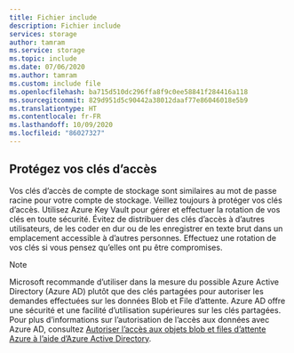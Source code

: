 ```yaml
---
title: Fichier include
description: Fichier include
services: storage
author: tamram
ms.service: storage
ms.topic: include
ms.date: 07/06/2020
ms.author: tamram
ms.custom: include file
ms.openlocfilehash: ba715d510dc296ffa8f9c0ee58841f284416a118
ms.sourcegitcommit: 829d951d5c90442a38012daaf77e86046018e5b9
ms.translationtype: HT
ms.contentlocale: fr-FR
ms.lasthandoff: 10/09/2020
ms.locfileid: "86027327"
---
```

## <a name="protect-your-access-keys"></a>Protégez vos clés d’accès

Vos clés d’accès de compte de stockage sont similaires au mot de passe racine pour votre compte de stockage. Veillez toujours à protéger vos clés d’accès. Utilisez Azure Key Vault pour gérer et effectuer la rotation de vos clés en toute sécurité. Évitez de distribuer des clés d’accès à d’autres utilisateurs, de les coder en dur ou de les enregistrer en texte brut dans un emplacement accessible à d’autres personnes. Effectuez une rotation de vos clés si vous pensez qu’elles ont pu être compromises.

> [!NOTE]
> Microsoft recommande d’utiliser dans la mesure du possible Azure Active Directory (Azure AD) plutôt que des clés partagées pour autoriser les demandes effectuées sur les données Blob et File d’attente. Azure AD offre une sécurité et une facilité d’utilisation supérieures sur les clés partagées. Pour plus d’informations sur l’autorisation de l’accès aux données avec Azure AD, consultez [Autoriser l’accès aux objets blob et files d’attente Azure à l’aide d’Azure Active Directory](../articles/storage/common/storage-auth-aad.md).
